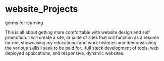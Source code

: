 # website_Projects
germs for learning

This is all about getting more comfortable with website design and self promotion.  I will create a site, or 
suite of sites that will function as a resume for me, showcasing my educational and work histories and demonstrating
the various skills I seek to be paid for...full stack development of tools, web deployed applications, 
and responsive, dynamic websites.

